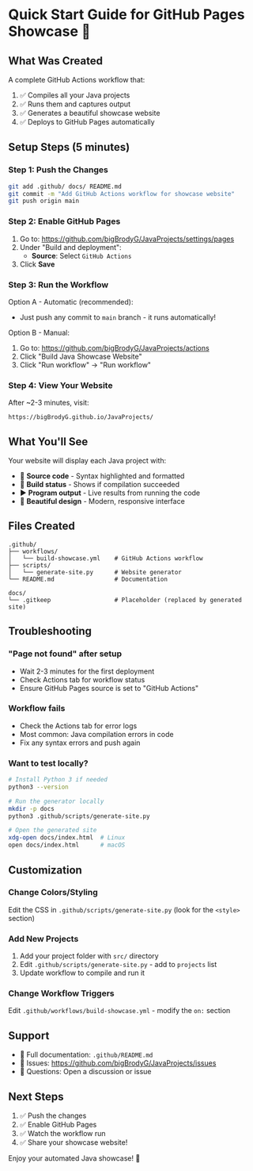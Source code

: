 # Quick Start Guide for GitHub Pages Showcase 🚀

## What Was Created

A complete GitHub Actions workflow that:
1. ✅ Compiles all your Java projects
2. ✅ Runs them and captures output
3. ✅ Generates a beautiful showcase website
4. ✅ Deploys to GitHub Pages automatically

## Setup Steps (5 minutes)

### Step 1: Push the Changes

```bash
git add .github/ docs/ README.md
git commit -m "Add GitHub Actions workflow for showcase website"
git push origin main
```

### Step 2: Enable GitHub Pages

1. Go to: https://github.com/bigBrodyG/JavaProjects/settings/pages
2. Under "Build and deployment":
   - **Source**: Select `GitHub Actions`
3. Click **Save**

### Step 3: Run the Workflow

Option A - Automatic (recommended):
- Just push any commit to `main` branch - it runs automatically!

Option B - Manual:
1. Go to: https://github.com/bigBrodyG/JavaProjects/actions
2. Click "Build Java Showcase Website"
3. Click "Run workflow" → "Run workflow"

### Step 4: View Your Website

After ~2-3 minutes, visit:
```
https://bigBrodyG.github.io/JavaProjects/
```

## What You'll See

Your website will display each Java project with:
- 📝 **Source code** - Syntax highlighted and formatted
- 🔨 **Build status** - Shows if compilation succeeded
- ▶️ **Program output** - Live results from running the code
- 🎨 **Beautiful design** - Modern, responsive interface

## Files Created

```
.github/
├── workflows/
│   └── build-showcase.yml    # GitHub Actions workflow
├── scripts/
│   └── generate-site.py      # Website generator
└── README.md                 # Documentation

docs/
└── .gitkeep                  # Placeholder (replaced by generated site)
```

## Troubleshooting

### "Page not found" after setup
- Wait 2-3 minutes for the first deployment
- Check Actions tab for workflow status
- Ensure GitHub Pages source is set to "GitHub Actions"

### Workflow fails
- Check the Actions tab for error logs
- Most common: Java compilation errors in code
- Fix any syntax errors and push again

### Want to test locally?
```bash
# Install Python 3 if needed
python3 --version

# Run the generator locally
mkdir -p docs
python3 .github/scripts/generate-site.py

# Open the generated site
xdg-open docs/index.html  # Linux
open docs/index.html      # macOS
```

## Customization

### Change Colors/Styling
Edit the CSS in `.github/scripts/generate-site.py` (look for the `<style>` section)

### Add New Projects
1. Add your project folder with `src/` directory
2. Edit `.github/scripts/generate-site.py` - add to `projects` list
3. Update workflow to compile and run it

### Change Workflow Triggers
Edit `.github/workflows/build-showcase.yml` - modify the `on:` section

## Support

- 📖 Full documentation: `.github/README.md`
- 🐛 Issues: https://github.com/bigBrodyG/JavaProjects/issues
- 💬 Questions: Open a discussion or issue

## Next Steps

1. ✅ Push the changes
2. ✅ Enable GitHub Pages
3. ✅ Watch the workflow run
4. ✅ Share your showcase website!

Enjoy your automated Java showcase! 🎉
